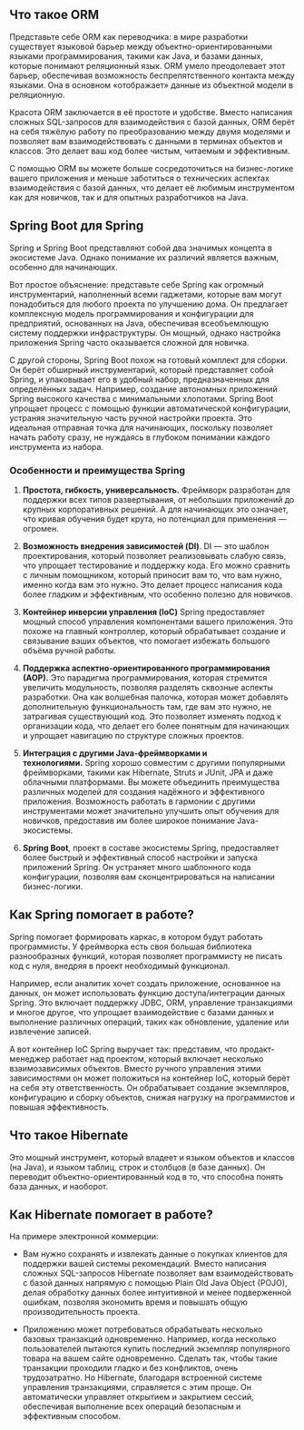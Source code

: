 ## Что такое ORM

Представьте себе ORM как переводчика: в мире разработки существует языковой барьер между объектно-ориентированными языками программирования, такими как Java, и базами данных, которые понимают реляционный язык. ORM умело преодолевает этот барьер, обеспечивая возможность беспрепятственного контакта между языками. Она в основном «отображает» данные из объектной модели в реляционную.

Красота ORM заключается в её простоте и удобстве. Вместо написания сложных SQL-запросов для взаимодействия с базой данных, ORM берёт на себя тяжёлую работу по преобразованию между двумя моделями и позволяет вам взаимодействовать с данными в терминах объектов и классов. Это делает ваш код более чистым, читаемым и эффективным.

С помощью ORM вы можете больше сосредоточиться на бизнес-логике вашего приложения и меньше заботиться о технических аспектах взаимодействия с базой данных, что делает её любимым инструментом как для новичков, так и для опытных разработчиков на Java.

## Spring Boot для Spring

Spring и Spring Boot представляют собой два значимых концепта в экосистеме Java. Однако понимание их различий является важным, особенно для начинающих.

Вот простое объяснение: представьте себе Spring как огромный инструментарий, наполненный всеми гаджетами, которые вам могут понадобиться для любого проекта по улучшению дома. Он предлагает комплексную модель программирования и конфигурации для предприятий, основанных на Java, обеспечивая всеобъемлющую систему поддержки инфраструктуры. Он мощный, однако настройка приложения Spring часто оказывается сложной для новичка.

С другой стороны, Spring Boot похож на готовый комплект для сборки. Он берёт обширный инструментарий, который представляет собой Spring, и упаковывает его в удобный набор, предназначенных для определённых задач. Например, создание автономных приложений Spring высокого качества с минимальными хлопотами. Spring Boot упрощает процесс с помощью функции автоматической конфигурации, устраняя значительную часть ручной настройки проекта. Это идеальная отправная точка для начинающих, поскольку позволяет начать работу сразу, не нуждаясь в глубоком понимании каждого инструмента из набора.

### Особенности и преимущества Spring

1. **Простота, гибкость, универсальность.** Фреймворк разработан для поддержки всех типов развертывания, от небольших приложений до крупных корпоративных решений. А для начинающих это означает, что кривая обучения будет крута, но потенциал для применения — огромен.
    
2. **Возможность внедрения зависимостей (DI)**. DI — это шаблон проектирования, который позволяет реализовывать слабую связь, что упрощает тестирование и поддержку кода. Его можно сравнить с личным помощником, который приносит вам то, что вам нужно, именно когда вам это нужно. Это делает процесс написания кода более гладким и эффективным, что особенно полезно для новичков.
    
3. **Контейнер инверсии управления (IoC)** Spring предоставляет мощный способ управления компонентами вашего приложения. Это похоже на главный контроллер, который обрабатывает создание и связывание ваших объектов, что помогает избежать большого объёма ручной работы.
    
4. **Поддержка аспектно-ориентированного программирования (АОР).** Это парадигма программирования, которая стремится увеличить модульность, позволяя разделять сквозные аспекты разработки. Она как волшебная палочка, которая может добавлять дополнительную функциональность там, где вам это нужно, не затрагивая существующий код. Это позволяет изменять подход к организации кода, что делает его более понятным для начинающих и упрощает навигацию по структуре сложных проектов.
    
5. **Интеграция с другими Java-фреймворками и технологиями.** Spring хорошо совместим с другими популярными фреймворками, такими как Hibernate, Struts и JUnit, JPA и даже облачными платформами. Вы можете объединить преимущества различных моделей для создания надёжного и эффективного приложения. Возможность работать в гармонии с другими инструментами может значительно улучшить опыт обучения для новичков, предоставив им более широкое понимание Java-экосистемы.
    
6. **Spring Boot**, проект в составе экосистемы Spring, предоставляет более быстрый и эффективный способ настройки и запуска приложений Spring. Он устраняет много шаблонного кода конфигурации, позволяя вам сконцентрироваться на написании бизнес-логики.

## Как Spring помогает в работе?

Spring помогает формировать каркас, в котором будут работать программисты. У фреймворка есть своя большая библиотека разнообразных функций, которая позволяет программисту не писать код с нуля, внедряя в проект необходимый функционал.

Например, если аналитик хочет создать приложение, основанное на данных, он может использовать функцию доступа/интеграции данных Spring. Это включает поддержку JDBC, ORM, управление транзакциями и многое другое, что упрощает взаимодействие с базами данных и выполнение различных операций, таких как обновление, удаление или извлечение записей.

А вот контейнер IoC Spring выручает так: представим, что продакт-менеджер работает над проектом, который включает несколько взаимозависимых объектов. Вместо ручного управления этими зависимостями он может положиться на контейнер IoC, который берёт на себя эту ответственность. Он обрабатывает создание экземпляров, конфигурацию и сборку объектов, снижая нагрузку на программистов и повышая эффективность.

## Что такое Hibernate

Это мощный инструмент, который владеет и языком объектов и классов (на Java), и языком таблиц, строк и столбцов (в базе данных). Он переводит объектно-ориентированный код в то, что способна понять база данных, и наоборот.

## Как Hibernate помогает в работе?

На примере электронной коммерции:

- Вам нужно сохранять и извлекать данные о покупках клиентов для поддержки вашей системы рекомендаций. Вместо написания сложных SQL-запросов Hibernate позволяет вам взаимодействовать с базой данных напрямую с помощью Plain Old Java Object (POJO), делая обработку данных более интуитивной и менее подверженной ошибкам, позволяя экономить время и повышать общую производительность проекта.
    
- Приложению может потребоваться обрабатывать несколько базовых транзакций одновременно. Например, когда несколько пользователей пытаются купить последний экземпляр популярного товара на вашем сайте одновременно. Сделать так, чтобы такие транзакции проходили гладко и без конфликтов, очень трудозатратно. Но Hibernate, благодаря встроенной системе управления транзакциями, справляется с этим проще. Он автоматически управляет открытием и закрытием сессий, обеспечивая выполнение всех операций безопасным и эффективным способом.


